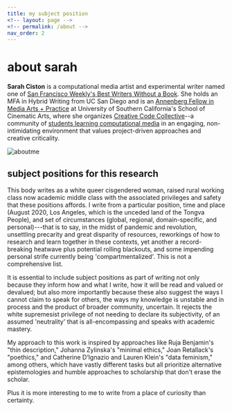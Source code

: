 ```yaml
---
title: my subject position
<!-- layout: page -->
<!-- permalink: /about -->
nav_order: 2
---
```


# about sarah

**Sarah Ciston** is a computational media artist and experimental writer named one of [San Francisco Weekly's Best Writers Without a Book](http://archives.sfweekly.com/sanfrancisco/best-writers-without-a-book/BestOf?oid=2962860). She holds an MFA in Hybrid Writing from UC San Diego and is an [Annenberg Fellow in Media Arts + Practice](http://map.usc.edu/) at University of Southern California's School of Cinematic Arts, where she organizes [Creative Code Collective](http://map-courses.usc.edu/codecollective/CCC/)--a community of [students learning computational media](https://creativecodecollective.github.io) in an engaging, non-intimidating environment that values project-driven approaches and creative criticality.

![aboutme](https://cdn.glitch.com/eaa18b38-3765-4c0b-8304-2af139b6b542%2FGodardAK4.gif?v=1596138993663)

## subject positions for this research
This body writes as a white queer cisgendered woman, raised rural working class now academic middle class with the associated privileges and safety that these positions affords. I write from a particular position, time and place (August 2020, Los Angeles, which is the unceded land of the Tongva People), and set of circumstances (global, regional, domain-specific, and personal)---that is to say, in the midst of pandemic and revolution, unsettling precarity and great disparity of resources, reworkings of how to research and learn together in these contexts, yet another a record-breaking heatwave plus potential rolling blackouts, and some impending personal strife currently being 'compartmentalized'. This is not a comprehensive list.

It is essential to include  subject positions as part of writing not only because they inform how and what I write, how it will be read and valued or devalued; but also more importantly because these also suggest the ways I cannot claim to speak for others, the ways my knowledge is unstable and in process and the product of broader community, uncertain. It rejects the white supremesist privilege of not needing to declare its subjectivity, of an assumed 'neutrality' that is all-encompassing and speaks with academic mastery. 

My approach to this work is inspired by approaches like Ruja Benjamin's "thin description," Johanna Zylinska's "minimal ethics," Joan Retallack's "poethics," and Catherine D’Ignazio and Lauren Klein's "data feminism," among others, which have vastly different tasks but all prioritize alternative epistemologies and humble approaches to scholarship that don't erase the scholar.  

Plus it is more interesting to me to write from a place of curiosity than certainty. 
